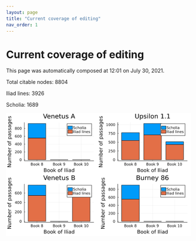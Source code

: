 ```yaml
---
layout: page
title: "Current coverage of editing"
nav_order: 1
---
```



# Current coverage of editing

This page was automatically composed at 12:01 on July 30, 2021.

Total citable nodes: 8804

Iliad lines: 3926

Scholia: 1689

![Summary of coverage](./coverage.png)
